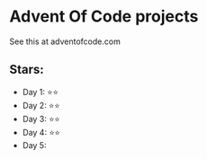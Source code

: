 # Advent Of Code projects
See this at adventofcode.com

## Stars:
- Day 1: ⭐⭐
- Day 2: ⭐⭐
- Day 3: ⭐⭐
- Day 4: ⭐⭐
- Day 5: 